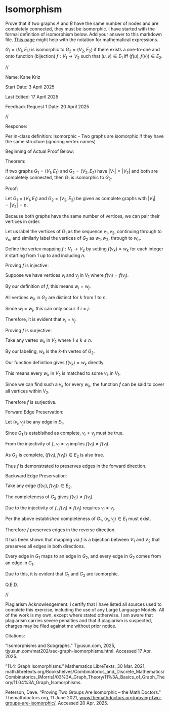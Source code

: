 # Isomorphism

Prove that if two graphs $A$ and $B$ have the same number of nodes and are
completely connected, they must be isomorphic. I have started with the formal
definition of isomorphism below. Add your answer to this markdown file. [This
page](https://docs.github.com/en/get-started/writing-on-github/working-with-advanced-formatting/writing-mathematical-expressions)
might help with the notation for mathematical expressions.

$G_1=(V_1 , E_1)$ is isomorphic to $G_2 = (V_2, E_2)$ if there exists a
one-to-one and onto function (bijection) $f: V_1 \rightarrow V_2$ such that $(u,v)
\in E_1$ iff $(f(u),f(v)) \in E_2$.



//



Name: Kane Kriz

Start Date: 3 April 2025

Last Edited: 17 April 2025

Feedback Request 1 Date: 20 April 2025



//



Response: 

Per in-class definition: Isomorphic - Two graphs are isomorphic if they have the same structure (ignoring vertex names)


Beginning of Actual Proof Below:

Theorem: 

If two graphs $G_1=(V_1, E_1)$ and $G_2=(V_2, E_2)$ have $|V_1| = |V_2|$ and both are completely connected, then $G_1$ is isomorphic to $G_2$.


Proof:

Let $G_1=(V_1,E_1)$ and $G_2=(V_2,E_2)$ be given as complete graphs with $|V_1|=|V_2|=n$.


Because both graphs have the same number of vertices, we can pair their vertices in order. 

Let us label the vertices of $G_1$ as the sequence $v_1, v_2,$ continuing through to $v_n$, and similarly label the vertices of $G_2$ as $w_1, w_2,$ through to $w_n$.

Define the vertex mapping $f:V_1\rightarrow V_2$ by setting $f(v_k) = w_k$ for each integer $k$ starting from 1 up to and including $n$.



Proving $f$ is injective:

Suppose we have vertices $v_i$ and $v_j$ in $V_1$ where $f(v_i) = f(v_j)$.  

By our definition of $f$, this means $w_i = w_j$.  

All vertices $w_k$ in $G_2$ are distinct for $k$ from 1 to $n$. 

Since $w_i = w_j$, this can only occur if $i = j$.  

Therefore, it is evident that $v_i = v_j$.



Proving $f$ is surjective:

Take any vertex $w_k$ in $V_2$ where $1 \leq k \leq n$.  

By our labeling, $w_k$ is the $k$-th vertex of $G_2$.  

Our function definition gives $f(v_k) = w_k$ directly.  

This means every $w_k$ in $V_2$ is matched to some $v_k$ in $V_1$.  

Since we can find such a $v_k$ for every $w_k$, the function $f$ can be said to cover all vertices within $V_2$.  

Therefore $f$ is surjective.



Forward Edge Preservation:

Let $(v_i, v_j)$ be any edge in $E_1$.  

Since $G_1$ is establsihed as complete, $v_i \neq v_j$ must be true.  

From the injectivity of $f$,  $v_i \neq v_j$ implies $f(v_i) \neq f(v_j)$.  

As $G_2$ is complete, $(f(v_i), f(v_j)) \in E_2$ is also true.  

Thus $f$ is demonstrated to preserves edges in the forward direction.



Backward Edge Preservation:

Take any edge $(f(v_i), f(v_j)) \in E_2$.  

The completeness of $G_2$ gives $f(v_i) \neq f(v_j)$.  

Due to the injectivity of $f$, $f(v_i) \neq f(v_j)$ requires $v_i \neq v_j$.  

Per the above established completeness of $G_1$, $(v_i, v_j) \in E_1$ must exist.  

Therefore $f$ preserves edges in the reverse direction.



It has been shown that mapping via $f$ is a bijection between $V_1$ and $V_2$ that preserves all edges in both directions.

Every edge in $G_1$ maps to an edge in $G_2$, and every edge in $G_2$ comes from an edge in $G_1$. 

Due to this, it is evident that $G_1$ and $G_2$ are isomorphic.

Q.E.D.



//



Plagiarism Acknowledgement: I certify that I have listed all sources used to complete this exercise, including the use of any Large Language Models. All of the work is my own, except where stated otherwise. I am aware that plagiarism carries severe penalties and that if plagiarism is suspected, charges may be filed against me without prior notice.


Citations:

“Isomorphisms and Subgraphs.” Tjyusun.com, 2025, tjyusun.com/mat202/sec-graph-isomorphisms.html. Accessed 17 Apr. 2025.

“11.4: Graph Isomorphisms.” Mathematics LibreTexts, 30 Mar. 2021, math.libretexts.org/Bookshelves/Combinatorics_and_Discrete_Mathematics/Combinatorics_(Morris)/03%3A_Graph_Theory/11%3A_Basics_of_Graph_Theory/11.04%3A_Graph_Isomorphisms.

Peterson, Dave. “Proving Two Groups Are Isomorphic – the Math Doctors.” Themathdoctors.org, 11 June 2021, www.themathdoctors.org/proving-two-groups-are-isomorphic/. Accessed 20 Apr. 2025.
